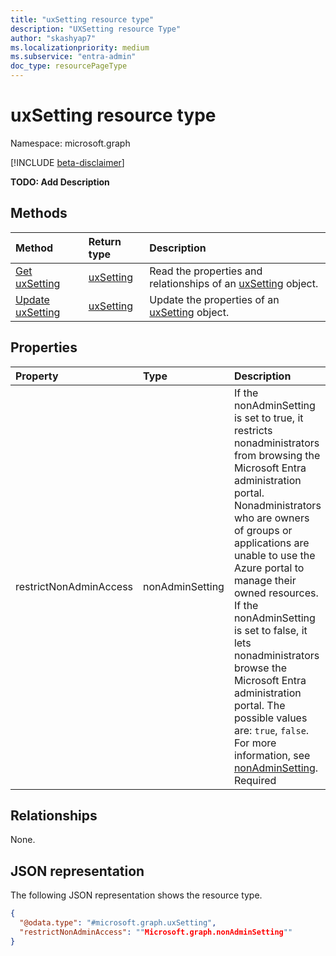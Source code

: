 ```yaml
---
title: "uxSetting resource type"
description: "UXSetting resource Type"
author: "skashyap7"
ms.localizationpriority: medium
ms.subservice: "entra-admin"
doc_type: resourcePageType
---
```


# uxSetting resource type

Namespace: microsoft.graph

[!INCLUDE [beta-disclaimer](../../includes/beta-disclaimer.md)]

**TODO: Add Description**

## Methods
|Method|Return type|Description|
|:---|:---|:---|
|[Get uxSetting](../api/uxsetting-get.md)|[uxSetting](../resources/uxsetting.md)|Read the properties and relationships of an [uxSetting](../resources/uxsetting.md) object.|
|[Update uxSetting](../api/uxsetting-update.md)|[uxSetting](../resources/uxsetting.md)|Update the properties of an [uxSetting](../resources/uxsetting.md) object.|

## Properties
|Property|Type|Description|
|:---|:---|:---|
|restrictNonAdminAccess|nonAdminSetting|If the nonAdminSetting is set to true, it restricts nonadministrators  from browsing the Microsoft Entra administration portal. Nonadministrators  who are owners of groups or applications are unable to use the Azure portal to manage their owned resources. If the nonAdminSetting is set to false, it lets nonadministrators browse the Microsoft Entra administration portal. The possible values are: `true`, `false`. For more information, see [nonAdminSetting](../resources/enums.md#nonadminsetting-values). Required|

## Relationships
None.

## JSON representation
The following JSON representation shows the resource type.
<!-- {
  "blockType": "resource",
  "keyProperty": "id",
  "@odata.type": "microsoft.graph.uxSetting",
  "openType": false
}
-->
``` json
{
  "@odata.type": "#microsoft.graph.uxSetting",
  "restrictNonAdminAccess": ""Microsoft.graph.nonAdminSetting""
}
```

